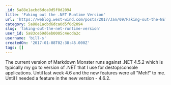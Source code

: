 ```yaml
---
_id: 5a88e1acbd6dca0d5f0d2094
title: 'Faking out the .NET Runtime Version'
url: 'https://weblog.west-wind.com/posts/2017/Jan/09/Faking-out-the-NET-Runtime-Version'
category: 5a88e1acbd6dca0d5f0d2094
slug: 'faking-out-the-net-runtime-version'
user_id: 5a83ce59d6eb0005c4ecda2c
username: 'bill-s'
createdOn: '2017-01-08T02:38:45.000Z'
tags: []
---
```


The current version of Markdown Monster runs against .NET 4.5.2 which is typically my go to version of .NET that I use for destop/console applications. Until last week 4.6 and the new features were all "Meh!" to me. Until I needed a feature in the new version - 4.6.2.
